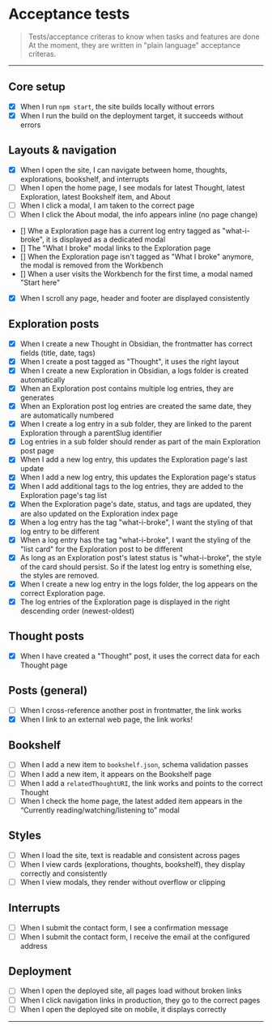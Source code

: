 # Acceptance tests

> Tests/acceptance criteras to know when tasks and features are done
> At the moment, they are written in "plain language" acceptance criteras.

---

## Core setup

- [x] When I run `npm start`, the site builds locally without errors
- [x] When I run the build on the deployment target, it succeeds without errors

## Layouts & navigation

- [x] When I open the site, I can navigate between home, thoughts, explorations, bookshelf, and interrupts
- [ ] When I open the home page, I see modals for latest Thought, latest Exploration, latest Bookshelf item, and About
- [ ] When I click a modal, I am taken to the correct page
- [ ] When I click the About modal, the info appears inline (no page change)
- [] Whe a Exploration page has a current log entry tagged as "what-i-broke", it is displayed as a dedicated modal
- [] The "What I broke" modal links to the Exploration page
- [] When the Exploration page isn't tagged as "What I broke" anymore, the modal is removed from the Workbench
- [] When a user visits the Workbench for the first time, a modal named "Start here"
- [x] When I scroll any page, header and footer are displayed consistently

## Exploration posts

- [x] When I create a new Thought in Obsidian, the frontmatter has correct fields (title, date, tags)
- [x] When I create a post tagged as "Thought", it uses the right layout
- [x] When I create a new Exploration in Obsidian, a logs folder is created automatically
- [x] When an Exploration post contains multiple log entries, they are generates
- [x] When an Exploration post log entries are created the same date, they are automatically numbered
- [x] When I create a log entry in a sub folder, they are linked to the parent Exploration through a parentSlug identifier
- [x] Log entries in a sub folder should render as part of the main Exploration post page
- [x] When I add a new log entry, this updates the Exploration page's last update
- [x] When I add a new log entry, this updates the Exploration page's status
- [x] When I add additional tags to the log entries, they are added to the Exploration page's tag list
- [x] When the Exploration page's date, status, and tags are updated, they are also updated on the Exploration index page
- [x] When a log entry has the tag "what-i-broke", I want the styling of that log entry to be different
- [x] When a log entry has the tag "what-i-broke", I want the styling of the "list card" for the Exploration post to be different
- [x] As long as an Exploration post's latest status is "what-i-broke", the style of the card should persist. So if the latest log entry is something else, the styles are removed.
- [x] When I create a new log entry in the logs folder, the log appears on the correct Exploration page.
- [x] The log entries of the Exploration page is displayed in the right descending order (newest-oldest)

## Thought posts

- [X] When I have created a "Thought" post, it uses the correct data for each Thought page

## Posts (general)

- [ ] When I cross-reference another post in frontmatter, the link works
- [X] When I link to an external web page, the link works!

## Bookshelf

- [ ] When I add a new item to `bookshelf.json`, schema validation passes
- [ ] When I add a new item, it appears on the Bookshelf page
- [ ] When I add a `relatedThoughtURI`, the link works and points to the correct Thought
- [ ] When I check the home page, the latest added item appears in the “Currently reading/watching/listening to” modal

## Styles

- [ ] When I load the site, text is readable and consistent across pages
- [ ] When I view cards (explorations, thoughts, bookshelf), they display correctly and consistently
- [ ] When I view modals, they render without overflow or clipping

## Interrupts

- [ ] When I submit the contact form, I see a confirmation message
- [ ] When I submit the contact form, I receive the email at the configured address

## Deployment

- [ ] When I open the deployed site, all pages load without broken links
- [ ] When I click navigation links in production, they go to the correct pages
- [ ] When I open the deployed site on mobile, it displays correctly

---
